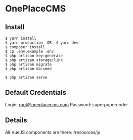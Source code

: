 # OnePlaceCMS

## Install

```
$ yarn install
$ yarn production  OR  $ yarn dev
$ composer install
$ cp .env.example .env
$ php artisan key:generate
$ php artisan storage:link
$ php artisan migrate
$ php artisan db:seed

$ php artisan serve
```

## Default Credentials

Login: root@oneplacecms.com
Password: superpupercoder

## Details

All VueJS components are there: /resources/js
